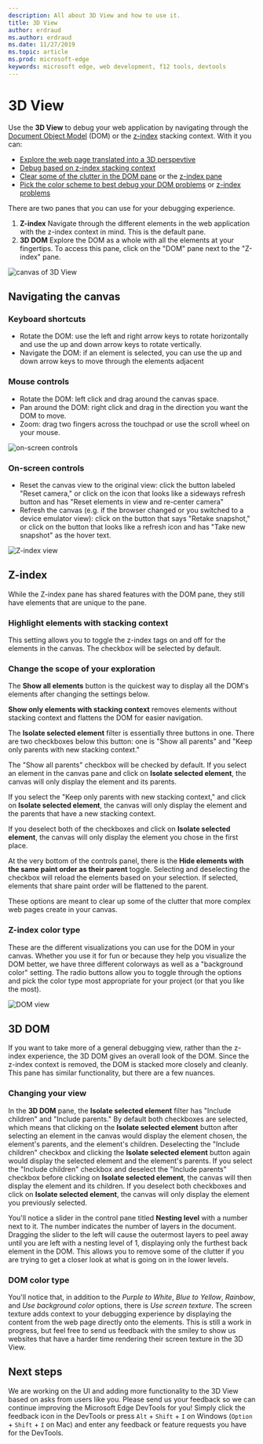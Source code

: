 ```yaml
---
description: All about 3D View and how to use it.
title: 3D View
author: erdraud
ms.author: erdraud
ms.date: 11/27/2019
ms.topic: article
ms.prod: microsoft-edge
keywords: microsoft edge, web development, f12 tools, devtools
---
```


# 3D View

Use the **3D View** to debug your web application by navigating through the [Document Object Model](https://developer.mozilla.org/en-US/docs/Web/API/Document_Object_Model) (DOM) or the [z-index](https://developer.mozilla.org/en-US/docs/Web/CSS/z-index) stacking context. With it you can: 

- [Explore the web page translated into a 3D perspevtive](#3d-dom)
- [Debug based on z-index stacking context](#z-index)
- [Clear some of the clutter in the DOM pane](#changing-your-view) or the [z-index pane](#change-the-scope-of-your-exploration)
- [Pick the color scheme to best debug your DOM problems](#dom-color-type) or [z-index problems](#z-index-color-type)

There are two panes that you can use for your debugging experience.

1. **Z-index** Navigate through the different elements in the web application with the z-index context in mind. This is the default pane.
2. **3D DOM** Explore the DOM as a whole with all the elements at your fingertips. To access this pane, click on the "DOM" pane next to the "Z-index" pane.

![canvas of 3D View](./media/canvas.png)

## Navigating the canvas

### Keyboard shortcuts
- Rotate the DOM: use the left and right arrow keys to rotate horizontally and use the up and down arrow keys to rotate vertically.
- Navigate the DOM: if an element is selected, you can use the up and down arrow keys to move through the elements adjacent

### Mouse controls
- Rotate the DOM: left click and drag around the canvas space.
- Pan around the DOM: right click and drag in the direction you want the DOM to move.
- Zoom: drag two fingers across the touchpad or use the scroll wheel on your mouse.

![on-screen controls](./media/controls-small.png)
### On-screen controls
- Reset the canvas view to the original view: click the button labeled "Reset camera," or click on the icon that looks like a sideways refresh button and has "Reset elements in view and re-center camera"
- Refresh the canvas (e.g. if the browser changed or you switched to a device emulator view): click on the button that says "Retake snapshot," or click on the button that looks like a refresh icon and has "Take new snapshot" as the hover text.

![Z-index view](./media/z-index-view-box.png)

## Z-index

While the Z-index pane has shared features with the DOM pane, they still have elements that are unique to the pane.

### Highlight elements with stacking context

This setting allows you to toggle the z-index tags on and off for the elements in the canvas. The checkbox will be selected by default.

### Change the scope of your exploration

The **Show all elements** button is the quickest way to display all the DOM's elements after changing the settings below.

**Show only elements with stacking context** removes elements without stacking context and flattens the DOM for easier navigation.

The **Isolate selected element** filter is essentially three buttons in one. There are two checkboxes below this button: one is "Show all parents" and "Keep only parents with new stacking context." 

The "Show all parents" checkbox will be checked by default. If you select an element in the canvas pane and click on **Isolate selected element**, the canvas will only display the element and its parents.

If you select the "Keep only parents with new stacking context," and click on **Isolate selected element**, the canvas will only display the element and the parents that have a new stacking context.

If you deselect both of the checkboxes and click on **Isolate selected element**, the canvas will only display the element you chose in the first place.

At the very bottom of the controls panel, there is the **Hide elements with the same paint order as their parent** toggle. Selecting and deselecting the checkbox will reload the elements based on your selection. If selected, elements that share paint order will be flattened to the parent.

These options are meant to clear up some of the clutter that more complex web pages create in your canvas.

### Z-index color type

These are the different visualizations you can use for the DOM in your canvas. Whether you use it for fun or because they help you visualize the DOM better, we have three different colorways as well as a "background color" setting. The radio buttons allow you to toggle through the options and pick the color type most appropriate for your project (or that you like the most).

![DOM view](./media/dom-purple-box.png)

## 3D DOM

If you want to take more of a general debugging view, rather than the z-index experience, the 3D DOM gives an overall look of the DOM. Since the z-index context is removed, the DOM is stacked more closely and cleanly. This pane has similar functionality, but there are a few nuances.

### Changing your view

In the **3D DOM** pane, the **Isolate selected element** filter has "Include children" and "Include parents." By default both checkboxes are selected, which means that clicking on the **Isolate selected element** button after selecting an element in the canvas would display the element chosen, the element's parents, and the element's children. Deselecting the "Include children" checkbox and clicking the **Isolate selected element** button again would display the selected element and the element's parents. If you select the "Include children" checkbox and deselect the "Include parents" checkbox before clicking on **Isolate selected element**, the canvas will then display the element and its children. If you deselect both checkboxes and click on **Isolate selected element**, the canvas will only display the element you previously selected.

You'll notice a slider in the control pane titled **Nesting level** with a number next to it. The number indicates the number of layers in the document. Dragging the slider to the left will cause the outermost layers to peel away until you are left with a nesting level of 1, displaying only the furthest back element in the DOM. This allows you to remove some of the clutter if you are trying to get a closer look at what is going on in the lower levels.

### DOM color type

You'll notice that, in addition to the *Purple to White*, *Blue to Yellow*, *Rainbow*, and *Use background color* options, there is *Use screen texture*. The screen texture adds context to your debugging experience by displaying the content from the web page directly onto the elements. This is still a work in progress, but feel free to send us feedback with the smiley to show us websites that have a harder time rendering their screen texture in the 3D View. 

## Next steps

We are working on the UI and adding more functionality to the 3D View based on asks from users like you. Please send us your feedback so we can continue improving the Microsoft Edge DevTools for you! Simply click the feedback icon in the DevTools or press `Alt` + `Shift` + `I` on Windows (`Option` + `Shift` + `I` on Mac) and enter any feedback or feature requests you have for the DevTools.